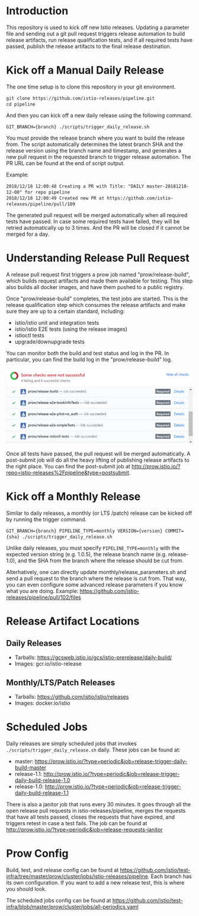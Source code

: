 # Introduction

This repository is used to kick off new Istio releases. Updating a parameter file
and sending out a git pull request triggers release automation to build release
artifacts, run release qualification tests, and if all required tests have passed,
publish the release artifacts to the final release destination.

# Kick off a Manual Daily Release

The one time setup is to clone this repository in your git environment.
```shell
git clone https://github.com/istio-releases/pipeline.git
cd pipeline
```

And then you can kick off a new daily release using the following command. 
```shell
GIT_BRANCH={branch} ./scripts/trigger_daily_release.sh
```

You must provide the release branch where you want to build the release from.
The script automatically determines the latest branch SHA and the release
version using the branch name and timestamp, and generates a new pull request
in the requested branch to trigger release automation. The PR URL can be found
at the end of script output.

Example:
```shell
2018/12/18 12:00:48 Creating a PR with Title: "DAILY master-20181218-12-00" for repo pipeline
2018/12/18 12:00:49 Created new PR at https://github.com/istio-releases/pipeline/pull/109
```

The generated pull request will be merged automatically when all required tests have
passed. In case some required tests have failed, they will be retried automatically up to
3 times. And the PR will be closed if it cannot be merged for a day.

# Understanding Release Pull Request

A release pull request first triggers a prow job named "prow/release-build", which builds
request artifacts and made them available for testing. This step also builds all docker
images, and have them pushed to a public registry.

Once "prow/release-build" completes, the test jobs are started. This is the release qualification
step which consumes the release artifacts and make sure they are up to a certain standard, including:
* istio/istio unit and integration tests
* istio/istio E2E tests (using the release images)
* istioctl tests
* upgrade/downupgrade tests

You can monitor both the build and test status and log in the PR. In particular, you
can find the build log in the "prow/release-build" log.

<img src="https://github.com/hklai/istio/blob/istio_wiki/wiki/release_pr.png?raw=true" alt="example" width="600"/>

Once all tests have passed, the pull request will be merged automatically. A post-submit job
will do all the heavy lifting of publishing release artifacts to the right place. You can find the
post-submit job at http://prow.istio.io/?repo=istio-releases%2Fpipeline&type=postsubmit.

# Kick off a Monthly Release

Similar to daily releases, a monthly (or LTS /patch) release can be kicked off by running the
trigger command.

```shell
GIT_BRANCH={branch} PIPELINE_TYPE=monthly VERSION={version} COMMIT={sha} ./scripts/trigger_daily_release.sh
```

Unlike daily releases, you must specify ```PIPELINE_TYPE=monthly``` with the expected version string
(e.g. 1.0.5), the release branch name (e.g. release-1.0), and the SHA from the branch where the release
should be cut from.

Alterhatively, one can directly update monthly/release_parameters.sh and send a pull request to the
branch where the release is cut from. That way, you can even configure some advanced release parameters
if you know what you are doing. Example: https://github.com/istio-releases/pipeline/pull/102/files

# Release Artifact Locations
## Daily Releases
* Tarballs: https://gcsweb.istio.io/gcs/istio-prerelease/daily-build/
* Images: gcr.io/istio-release

## Monthly/LTS/Patch Releases
* Tarballs: https://github.com/istio/istio/releases
* Images: docker.io/istio


# Scheduled Jobs

Daily releases are simply scheduled jobs that invokes ```./scripts/trigger_daily_release.sh``` daily. 
These jobs can be found at:
* master: https://prow.istio.io/?type=periodic&job=release-trigger-daily-build-master
* release-1.1: http://prow.istio.io/?type=periodic&job=release-trigger-daily-build-release-1.0
* release-1.0: http://prow.istio.io/?type=periodic&job=release-trigger-daily-build-release-1.1

There is also a janitor job that runs every 30 minutes. It goes through all the open release pull
requests in istio-releases/pipeline, merges the requests that have all tests passed, closes the
requests that have expired, and triggers retest in case a test fails. The job can be found at
http://prow.istio.io/?type=periodic&job=release-requests-janitor


# Prow Config

Build, test, and release config can be found at 
https://github.com/istio/test-infra/tree/master/prow/cluster/jobs/istio-releases/pipeline.
Each branch has its own configuration. If you want to add a new release test, this is
where you should look.

The scheduled jobs config can be found at
https://github.com/istio/test-infra/blob/master/prow/cluster/jobs/all-periodics.yaml


